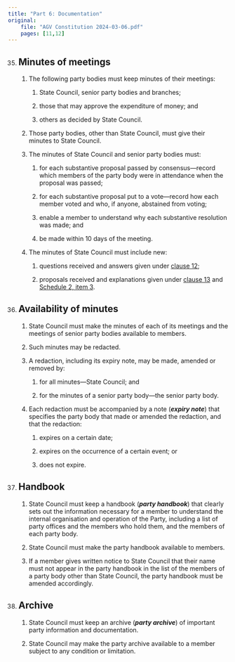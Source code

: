 ```yaml
---
title: "Part 6: Documentation"
original:
    file: "AGV Constitution 2024-03-06.pdf"
    pages: [11,12]
---
```

 
35. ## Minutes of meetings

    1.  The following party bodies must keep minutes of their
        meetings:

        <subclause-letters>

        1.  State Council, senior party bodies and branches;

        2.  those that may approve the expenditure of money; and

        3.  others as decided by State Council.

        </subclause-letters>

    2.  Those party bodies, other than State Council, must give
        their minutes to State Council.

    3.  The minutes of State Council and senior party bodies must:

        <subclause-letters>

        1.  for each substantive proposal passed by consensus—record
            which members of the party body were in attendance when
            the proposal was passed;

        2.  for each substantive proposal put to a vote—record how
            each member voted and who, if anyone, abstained from
            voting;

        3.  enable a member to understand why each substantive
            resolution was made; and

        4.  be made within 10 days of the meeting.

        </subclause-letters>

    4.  The minutes of State Council must include new:

        <subclause-letters>

        1.  questions received and answers given under [clause 12](./02-branches.md#12);

        2.  proposals received and explanations given under
            [clause 13](./02-branches.md#13) and [Schedule 2, item 3](./schedule-02-joint-branch-proposal-to-state-council.md#3).

        </subclause-letters>

36. ## Availability of minutes

    1.  State Council must make the minutes of each of its meetings
        and the meetings of senior party bodies available to
        members.

    2.  Such minutes may be redacted.

    3.  A redaction, including its expiry note, may be made, amended
        or removed by:

        <subclause-letters>

        1.  for all minutes—State Council; and

        2.  for the minutes of a senior party body—the senior party
            body.

        </subclause-letters>

    4.  Each redaction must be accompanied by a note (***expiry
        note***) that specifies the party body that made or amended
        the redaction, and that the redaction:

        <subclause-letters>

        1.  expires on a certain date;

        2.  expires on the occurrence of a certain event; or

        3.  does not expire.

        </subclause-letters>

37. ## Handbook

    1.  State Council must keep a handbook (***party handbook***)
        that clearly sets out the information necessary for a member
        to understand the internal organisation and operation of the
        Party, including a list of party offices and the members who
        hold them, and the members of each party body.

    2.  State Council must make the party handbook available to
        members.

    3.  If a member gives written notice to State Council that their
        name must not appear in the party handbook in the list of
        the members of a party body other than State Council, the
        party handbook must be amended accordingly.

38. ## Archive

    1.  State Council must keep an archive (***party archive***) of
        important party information and documentation.

    2.  State Council may make the party archive available to a
        member subject to any condition or limitation.

